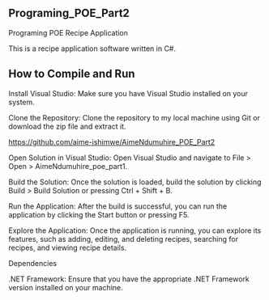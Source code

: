 ## Programing_POE_Part2
Programing POE
Recipe Application

This is a recipe application software written in C#.

## How to Compile and Run

Install Visual Studio: Make sure you have Visual Studio installed on your system.

Clone the Repository: Clone the repository to my local machine using Git or download the zip file and extract it.

https://github.com/aime-ishimwe/AimeNdumuhire_POE_Part2

Open Solution in Visual Studio: Open Visual Studio and navigate to File > Open > AimeNdumuhire_poe_part1. 

Build the Solution: Once the solution is loaded, build the solution by clicking Build > Build Solution or pressing Ctrl + Shift + B.

Run the Application: After the build is successful, you can run the application by clicking the Start button or pressing F5.

Explore the Application: Once the application is running, you can explore its features, such as adding, editing, and deleting recipes, searching for recipes, and viewing recipe details.

Dependencies

.NET Framework: Ensure that you have the appropriate .NET Framework version installed on your machine.


